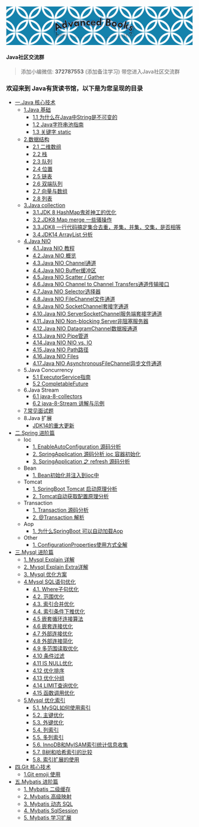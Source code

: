 ![GitLogo](doc/logo/book.jpg)

#### Java社区交流群
> 添加小编微信: **372787553** (添加备注学习) 带您进入Java社区交流群

### 欢迎来到 Java有货读书馆，以下是为您呈现的目录

- [一.Java 核心技术](note/java/README.md)
    - [1.Java 基础](note/java/base/README.md)
        - [1.1 为什么在Java中String是不可变的](note/java/base/book/String.md)
        - [1.2 Java字符串池指南](note/java/base/book/StringPool.md)
        - [1.3 关键字 static](note/java/base/book/static.md)
    - [2.数据结构](note/java/datastructure/README.md)
        - [2.1 二维数组](note/java/datastructure/book/SparseArray.md)
        - [2.2 栈](note/java/datastructure/book/Stack.md)
        - [2.3 队列](note/java/datastructure/book/Queue.md)
        - [2.4 位置](note/java/datastructure/book/Position.md)
        - [2.5 链表](note/java/datastructure/book/Linkend.md)
        - [2.6 双端队列](note/java/datastructure/book/Deque.md)
        - [2.7 向量与数组](note/java/datastructure/book/VectorOrArrayList.md)
        - [2.8 列表](note/java/datastructure/book/List.md)
    - [3.Java collection](note/java/collection/README.md)
        - [3.1.JDK 8 HashMap鬼斧神工的优化](https://blog.csdn.net/weixin_38937840/article/details/106805496)
        - [3.2.JDK8 Map merge 一些骚操作](note/java/collection/map/map_merge.md)
        - [3.3.JDK8 一行代码搞定集合去重，差集，并集，交集，是否相等](https://blog.csdn.net/weixin_38937840/article/details/107338265)
        - [3.4.JDK14 ArrayList 分析](note/java/collection/list/ArrayList.md)    
    - [4.Java NIO](note/java/README.md)    
        - [4.1.Java NIO 教程](note/java/nio/book/JavaNIO教程.md)    
        - [4.2.Java NIO 概览](note/java/nio/book/JavaNIO概览.md)    
        - [4.3.Java NIO Channel通道](note/java/nio/book/Channel通道.md)    
        - [4.4.Java NIO Buffer缓冲区](note/java/nio/book/Buffer缓冲区.md)    
        - [4.5.Java NIO Scatter / Gather](note/java/nio/book/ScatterGather.md)    
        - [4.6.Java NIO Channel to Channel Transfers通道传输接口](note/java/nio/book/Transfers通道传输接口.md)    
        - [4.7.Java NIO Selector选择器](note/java/nio/book/Selector选择器.md)    
        - [4.8.Java NIO FileChannel文件通道](note/java/nio/book/FileChannel文件通道.md)    
        - [4.9.Java NIO SocketChannel套接字通道](note/java/nio/book/SocketChannel套接字通道.md)    
        - [4.10.Java NIO ServerSocketChannel服务端套接字通道](note/java/nio/book/ServerSocketChannel服务端套接字通道.md)    
        - [4.11.Java NIO Non-blocking Server非阻塞服务器](note/java/nio/book/Server非阻塞服务器.md)    
        - [4.12.Java NIO DatagramChannel数据报通道](note/java/nio/book/DatagramChannel数据报通道.md)    
        - [4.13.Java NIO Pipe管道](note/java/nio/book/Pipe管道.md)    
        - [4.14.Java NIO NIO vs. IO](note/java/nio/book/NIOvsIO.md)    
        - [4.15.Java NIO Path路径](note/java/nio/book/Path路径.md)    
        - [4.16.Java NIO Files](note/java/nio/book/Files.md)    
        - [4.17.Java NIO AsynchronousFileChannel异步文件通道](note/java/nio/book/AsynchronousFileChannel异步文件通道.md)  
    - 5.Java Concurrency
         - [5.1 ExecutorService指南](note/java/concurrency/ExecutorService指南.md)  
         - [5.2 CompletableFuture](https://blog.csdn.net/weixin_38937840/article/details/105046588) 
    - 6.Java Stream  
         - [6.1 java-8-collectors](note/java/stream/collectors.md) 
         - [6.2 java-8-Stream 讲解与示例](note/java/stream/stream.md)       
    - [7.常见面试题](note/java/InterviewQuestions/README.md)
    - 8.Java 扩展 
        - [JDK14的重大更新](https://blog.csdn.net/weixin_38937840/article/details/105054595)
- [二.Spring 进阶篇](note/spring/README.md)
    - Ioc 
        - [1. EnableAutoConfiguration 源码分析](note/spring/book/EnableAutoConfiguration.md)
        - [2. SpringApplication 源码分析 ioc 容器初始化](note/spring/book/ioc/SpringApplication.md)
        - [3. SpringApplication 之 refresh 源码分析](note/spring/book/ioc/refresh.md)
    - Bean    
        - [1. Bean初始化并注入到ioc中](note/spring/book/ioc/InitBean.md)
    - Tomcat    
        - [1. SpringBoot Tomcat 启动原理分析](note/spring/book/ioc/SpringBoot_Tomcat.md)
        - [2. Tomcat自动获取配置原理分析](note/spring/book/ioc/TomcatConfigurationFile.md)
    - Transaction
        - [1. Transaction 源码分析](note/spring/book/transaction/Transaction_invoke.md)
        - [2. @Transaction 解析](note/spring/book/transaction/Transaction解析.md)
    - Aop
        - [1. 为什么SpringBoot 可以自动加载Aop](note/spring/book/EnableAutoConfiguration.md)        
    - Other 
        - [1. ConfigurationProperties使用方式全解](note/spring/book/ConfigurationProperties.md)
- [三.Mysql 进阶篇](note/mysql/README.md)
    - [1. Mysql Explain 详解](note/mysql/book/Explain.md)
    - [2. Mysql Explain Extra详解](note/mysql/book/Extra.md)
    - [3. Mysql 优化方案](note/mysql/book/优化方案.md)
    - [4.Mysql SQL语句优化](note/mysql/book/sql优化/优化SQL语句.md)
        - [4.1. Where子句优化](note/mysql/book/sql优化/WHERE子句优化.md)
        - [4.2. 范围优化](note/mysql/book/sql优化/范围优化.md)
        - [4.3. 索引合并优化](note/mysql/book/sql优化/索引合并优化.md)
        - [4.4. 索引条件下推优化](note/mysql/book/sql优化/索引条件下推优化.md)
        - [4.5 嵌套循环连接算法](note/mysql/book/sql优化/嵌套循环连接算法.md)
        - [4.6 嵌套连接优化](note/mysql/book/sql优化/嵌套连接接优化.md)
        - [4.7 外部连接优化](note/mysql/book/sql优化/外部连接优化.md)
        - [4.8 外部连接简化](note/mysql/book/sql优化/外部连接简化.md)
        - [4.9 多范围读取优化](note/mysql/book/sql优化/多范围读取优化.md)
        - [4.10 条件过滤](note/mysql/book/sql优化/条件过滤.md)
        - [4.11 IS NULL优化](note/mysql/book/sql优化/ISNULL优化.md)
        - [4.12 优化排序](note/mysql/book/sql优化/优化排序.md)
        - [4.13 优化分组](note/mysql/book/sql优化/优化分组.md)
        - [4.14 LIMIT查询优化](note/mysql/book/sql优化/LIMIT查询优化.md)
        - [4.15 函数调用优化](note/mysql/book/sql优化/函数调用优化.md)
    - [5.Mysql 优化索引](note/mysql/book/索引优化/优化索引.md)
        - [5.1. MySQL如何使用索引](note/mysql/book/索引优化/MySQL如何使用索引.md)
        - [5.2. 主键优化](note/mysql/book/索引优化/主键优化.md)
        - [5.3. 外键优化](note/mysql/book/索引优化/外键优化.md)
        - [5.4. 列索引](note/mysql/book/索引优化/列索引.md)
        - [5.5. 多列索引](note/mysql/book/索引优化/多列索引.md)
        - [5.6. InnoDB和MyISAM索引统计信息收集](note/mysql/book/索引优化/InnoDB和MyISAM索引统计信息收集.md)
        - [5.7. B树和哈希索引的比较](note/mysql/book/索引优化/B树和哈希索引的比较.md)
        - [5.8. 索引扩展的使用](note/mysql/book/索引优化/索引扩展的使用.md)        
- [四.Git 核心技术](note/git/README.md)
    - [1.Git emoji 使用](note/git/emoji/emoji.md)
- [五.Mybatis 进阶篇](note/mybatis/README.md)  
    - [1. Mybatis 二级缓存](https://blog.csdn.net/weixin_38937840/article/details/106332696)
    - [2. Mybatis 高级映射](note/mybatis/book/结果映射.md)
    - [3. Mybatis 动态 SQL](note/mybatis/book/动态SQL.md)
    - [4. Mybatis SqlSession](note/mybatis/book/SqlSession.md) 
    - [5. Mybatis 学习扩展](note/mybatis/book/扩展.md)